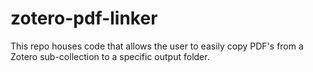 # zotero-pdf-linker
This repo houses code that allows the user to easily copy PDF's from a Zotero sub-collection to a specific output folder.
